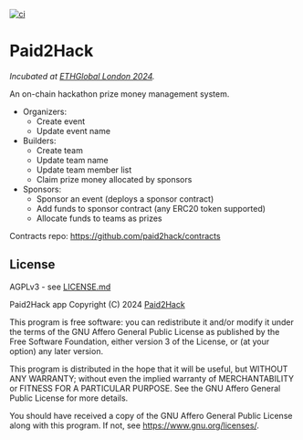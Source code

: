 [![ci](https://github.com/paid2hack/paid2hack/actions/workflows/ci.yml/badge.svg?branch=main)](https://github.com/paid2hack/paid2hack/actions/workflows/ci.yml)

# Paid2Hack

_Incubated at [ETHGlobal London 2024](https://ethglobal.com/events/london2024)._

An on-chain hackathon prize money management system.

* Organizers:
  * Create event
  * Update event name
* Builders:
  * Create team
  * Update team name
  * Update team member list
  * Claim prize money allocated by sponsors
* Sponsors:
  * Sponsor an event (deploys a sponsor contract)
  * Add funds to sponsor contract (any ERC20 token supported)
  * Allocate funds to teams as prizes


Contracts repo: https://github.com/paid2hack/contracts

## License

AGPLv3 - see [LICENSE.md](LICENSE.md)

Paid2Hack app
Copyright (C) 2024  [Paid2Hack](https://github.com/paid2hack)

This program is free software: you can redistribute it and/or modify
it under the terms of the GNU Affero General Public License as
published by the Free Software Foundation, either version 3 of the
License, or (at your option) any later version.

This program is distributed in the hope that it will be useful,
but WITHOUT ANY WARRANTY; without even the implied warranty of
MERCHANTABILITY or FITNESS FOR A PARTICULAR PURPOSE.  See the
GNU Affero General Public License for more details.

You should have received a copy of the GNU Affero General Public License
along with this program.  If not, see <https://www.gnu.org/licenses/>.

